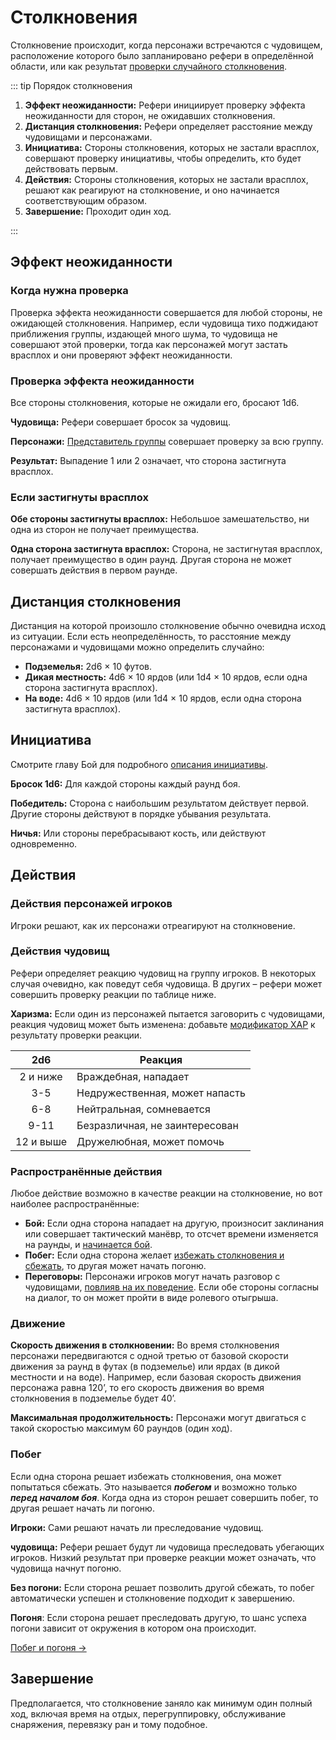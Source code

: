 # Столкновения

Столкновение происходит, когда персонажи встречаются с чудовищем, расположение которого было запланировано рефери в определённой области, или как результат [проверки случайного столкновения](../adventuring/hazards-and-challenges#бродячие-чудовища).

::: tip Порядок столкновения

1. **Эффект неожиданности:** Рефери инициирует проверку эффекта неожиданности для сторон, не ожидавших столкновения.
2. **Дистанция столкновения:** Рефери определяет расстояние между чудовищами и персонажами.
3. **Инициатива:** Стороны столкновения, которых не застали врасплох, совершают проверку инициативы, чтобы определить, кто будет действовать первым.
4. **Действия:** Стороны столкновения, которых не застали врасплох, решают как реагируют на столкновение, и оно начинается соответствующим образом.
5. **Завершение:** Проходит один ход.

:::

## Эффект неожиданности

### Когда нужна проверка

Проверка эффекта неожиданности совершается для любой стороны, не ожидающей столкновения. Например, если чудовища тихо поджидают приближения группы, издающей много шума, то чудовища не совершают этой проверки, тогда как персонажей могут застать врасплох и они проверяют эффект неожиданности.

### Проверка эффекта неожиданности

Все стороны столкновения, которые не ожидали его, бросают 1d6.

**Чудовища:** Рефери совершает бросок за чудовищ.

**Персонажи:** [Представитель группы](../adventuring/party-organization#представитель) совершает проверку за всю группу.

**Результат:** Выпадение 1 или 2 означает, что сторона застигнута врасплох.

### Если застигнуты врасплох

**Обе стороны застигнуты врасплох:** Небольшое замешательство, ни одна из сторон не получает преимущества.

**Одна сторона застигнута врасплох:** Сторона, не застигнутая врасплох, получает преимущество в один раунд. Другая сторона не может совершать действия в первом раунде.

## Дистанция столкновения

Дистанция на которой произошло столкновение обычно очевидна исход из ситуации. Если есть неопределённость, то расстояние между персонажами и чудовищами можно определить случайно:

-   **Подземелья:** 2d6 × 10 футов.
-   **Дикая местность:** 4d6 × 10 ярдов (или 1d4 × 10 ярдов, если одна сторона застигнута врасплох).
-   **На воде:** 4d6 × 10 ярдов (или 1d4 × 10 ярдов, если одна сторона застигнута врасплох).

## Инициатива

Смотрите главу Бой для подробного [описания инициативы](combat#_2-инициатива).

**Бросок 1d6:** Для каждой стороны каждый раунд боя.

**Победитель:** Сторона с наибольшим результатом действует первой. Другие стороны действуют в порядке убывания результата.

**Ничья:** Или стороны перебрасывают кость, или действуют одновременно.

## Действия

### Действия персонажей игроков

Игроки решают, как их персонажи отреагируют на столкновение.

### Действия чудовищ

Рефери определяет реакцию чудовищ на группу игроков. В некоторых случая очевидно, как поведут себя чудовища. В других – рефери может совершить проверку реакции по таблице ниже.

**Харизма:** Если один из персонажей пытается заговорить с чудовищами, реакция чудовищ может быть изменена: добавьте [модификатор ХАР](../../characters/player-characters/ability-scores#модификаторы-харизмы) к результату проверки реакции.

|    2d6    | Реакция                        |
| :-------: | ------------------------------ |
| 2 и ниже  | Враждебная, нападает           |
|    3-5    | Недружественная, может напасть |
|    6-8    | Нейтральная, сомневается       |
|   9-11    | Безразличная, не заинтересован |
| 12 и выше | Дружелюбная, может помочь      |

### Распространённые действия

Любое действие возможно в качестве реакции на столкновение, но вот наиболее распространённые:

-   **Бой:** Если одна сторона нападает на другую, произносит заклинания или совершает тактический манёвр, то отсчет времени изменяется на раунды, и [начинается бой](combat).
-   **Побег:** Если одна сторона желает [избежать столкновения и сбежать](evasion-and-pursuit), то другая может начать погоню.
-   **Переговоры:** Персонажи игроков могут начать разговор с чудовищами, [повлияв на их поведение](#действия-чудовищ). Если обе стороны согласны на диалог, то он может пройти в виде ролевого отыгрыша.

### Движение

**Скорость движения в столкновении:** Во время столкновения персонажи передвигаются с одной третью от базовой скорости движения за раунд в футах (в подземелье) или ярдах (в дикой местности и на воде). Например, если базовая скорость движения персонажа равна 120’, то его скорость движения во время столкновения в подземелье будет 40’.

**Максимальная продолжительность:** Персонажи могут двигаться с такой скоростью максимум 60 раундов (один ход).

### Побег

Если одна сторона решает избежать столкновения, она может попытаться сбежать. Это называется _**побегом**_ и возможно только _**перед началом боя**_. Когда одна из сторон решает совершить побег, то другая решает начать ли погоню.

**Игроки:** Сами решают начать ли преследование чудовищ.

**чудовища:** Рефери решает будут ли чудовища преследовать убегающих игроков. Низкий результат при проверке реакции может означать, что чудовища начнут погоню.

**Без погони:** Если сторона решает позволить другой сбежать, то побег автоматически успешен и столкновение подходит к завершению.

**Погоня**: Если сторона решает преследовать другую, то шанс успеха погони зависит от окружения в котором она происходит.

[Побег и погоня ->](evasion-and-pursuit)

## Завершение

Предполагается, что столкновение заняло как минимум один полный ход, включая время на отдых, перегруппировку, обслуживание снаряжения, перевязку ран и тому подобное.
